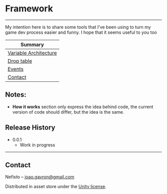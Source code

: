 # Framework

---

My intention here is to share some tools that I've been using to turn my game dev process easier and funny. I hope that it seems useful to you too 

| Summary                                                      |
| ------------------------------------------------------------ |
| [Variable Architecture](https://github.com/Nefisto/Framework-doc/tree/master/Variable%20Architecture) |
| [Drop table](https://github.com/Nefisto/Framework-doc/tree/master/Drop%20Table) |
| [Events](https://github.com/Nefisto/Framework-doc/tree/master/Events/README.md) |
| [Contact](#contact)                                          |

## Notes:

* **How it works** section only express the idea behind code, the current version of code should differ, but the idea is the same.

## Release History

* 0.0.1
  * Work in progress

---

## Contact

Nefisto – joao.gavron@gmail.com

Distributed in asset store under the [Unity license](https://unity3d.com/legal/as_terms?_ga=2.91212574.56628704.1591012418-1089589826.1583496471).
